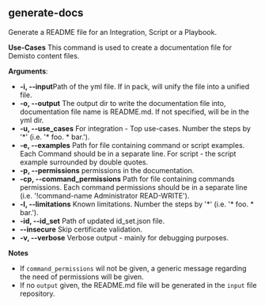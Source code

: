 ## generate-docs
Generate a README file for an Integration, Script or a Playbook.

**Use-Cases**
This command is used to create a documentation file for Demisto content files.

**Arguments**:
* **-i, --input**Path of the yml file. If in pack, will unify the file into a unified file.
* **-o, --output** The output dir to write the documentation file into, documentation file name is README.md. If not specified, will be in the yml dir.
* **-u, --use_cases** For integration - Top use-cases. Number the steps by '*' (i.e. '\* foo. * bar.').
* **-e, --examples** Path for file containing command or script examples. Each Command should be in a separate line. For script - the script example surrounded by double quotes.
* **-p, --permissions** permissions in the documentation.
* **-cp, --command_permissions** Path for file containing commands permissions. Each command permissions should be in a separate line (i.e. '!command-name Administrator READ-WRITE').
* **-l, --limitations** Known limitations. Number the steps by '*' (i.e. '\* foo. * bar.').
* **-id, --id_set** Path of updated id_set.json file.
* **--insecure** Skip certificate validation.
* **-v, --verbose** Verbose output - mainly for debugging purposes.

**Notes**
* If `command_permissions` wil not be given, a generic message regarding the need of permissions will be given.
* If no `output` given, the README.md file will be generated in the `input` file repository.
